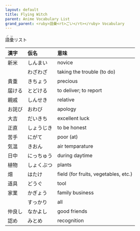 ```yaml
---
layout: default
title: Flying Witch
parent: Anime Vocabulary List
grand_parent: <ruby>語彙<rt>ごい</rt></ruby> Vocabulary
---
```


<ruby>語彙<rt>ごい</rt></ruby>リスト

| 漢字   | 仮名       | 意味                                 |
|:------ |:---------- |:------------------------------------ |
| 新米   | しんまい   | novice                               |
|        | わざわざ   | taking the trouble (to do)           |
| 貴重   | きちょう   | precious                             |
| 届ける | とどける   | to deliver; to report                |
| 親戚   | しんせき   | relative                             |
| お詫び | おわび     | apology                              |
| 大吉   | だいきち   | excellent luck                       |
| 正直   | しょうじき | to be honest                         |
| 苦手   | にがて     | poor (at)                            |
| 気温   | きおん     | air temparature                      |
| 日中   | にっちゅう | during daytime                       |
| 植物   | しょくぶつ | plants                               |
| 畑     | はたけ     | field (for fruits, vegetables, etc.) |
| 道具   | どうぐ     | tool                                 |
| 家業   | かぎょう   | family business                      |
|        | すっかり   | all                                  |
| 仲良し | なかよし   | good friends                         |
| 認め   | みとめ     | recognition                          |
